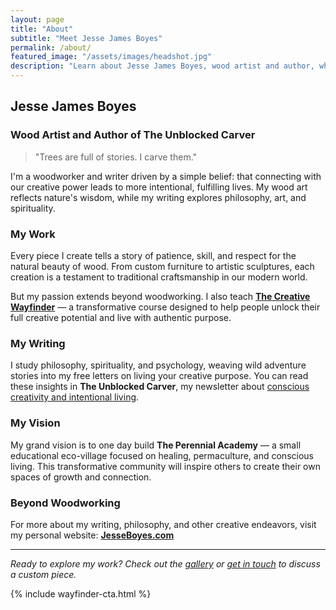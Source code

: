 ```yaml
---
layout: page
title: "About"
subtitle: "Meet Jesse James Boyes"
permalink: /about/
featured_image: "/assets/images/headshot.jpg"
description: "Learn about Jesse James Boyes, wood artist and author, who creates handcrafted furniture and teaches creative purpose through The Creative Wayfinder."
---
```


## Jesse James Boyes
### Wood Artist and Author of The Unblocked Carver

> "Trees are full of stories. I carve them."

I'm a woodworker and writer driven by a simple belief: that connecting with our creative power leads to more intentional, fulfilling lives. My wood art reflects nature's wisdom, while my writing explores philosophy, art, and spirituality.

### My Work

Every piece I create tells a story of patience, skill, and respect for the natural beauty of wood. From custom furniture to artistic sculptures, each creation is a testament to traditional craftsmanship in our modern world.

But my passion extends beyond woodworking. I also teach **[The Creative Wayfinder](https://stan.store/oakmoss/p/the-creative-wayfinder)** — a transformative course designed to help people unlock their full creative potential and live with authentic purpose.

### My Writing

I study philosophy, spirituality, and psychology, weaving wild adventure stories into my free letters on living your creative purpose. You can read these insights in **The Unblocked Carver**, my newsletter about [conscious creativity and intentional living](/unblockedcarver/).

### My Vision

My grand vision is to one day build **The Perennial Academy** — a small educational eco-village focused on healing, permaculture, and conscious living. This transformative community will inspire others to create their own spaces of growth and connection.

### Beyond Woodworking

For more about my writing, philosophy, and other creative endeavors, visit my personal website: **[JesseBoyes.com](https://www.jesseboyes.com)**

---

*Ready to explore my work? Check out the [gallery](/gallery/) or [get in touch](/contact/) to discuss a custom piece.*

{% include wayfinder-cta.html %} 